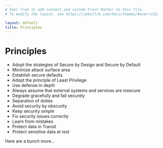 ```yaml
---
# Feel free to add content and custom Front Matter to this file.
# To modify the layout, see https://jekyllrb.com/docs/themes/#overriding-theme-defaults

layout: default
title: Principles
---
```

# Principles

- Adopt the strategies of Secure by Design and Secure by Default
- Minimize attack surface area
- Establish secure defaults
- Adopt the principle of Least Privilege
- Use defense in depth
- Always assume that external systems and services are insecure
- Degrade gracefully and fail securely
- Separation of duties
- Avoid security by obscurity
- Keep security simple
- Fix security issues correctly
- Learn from mistakes
- Protect data in Transit
- Protect sensitive data at rest

Here are a bunch more...
